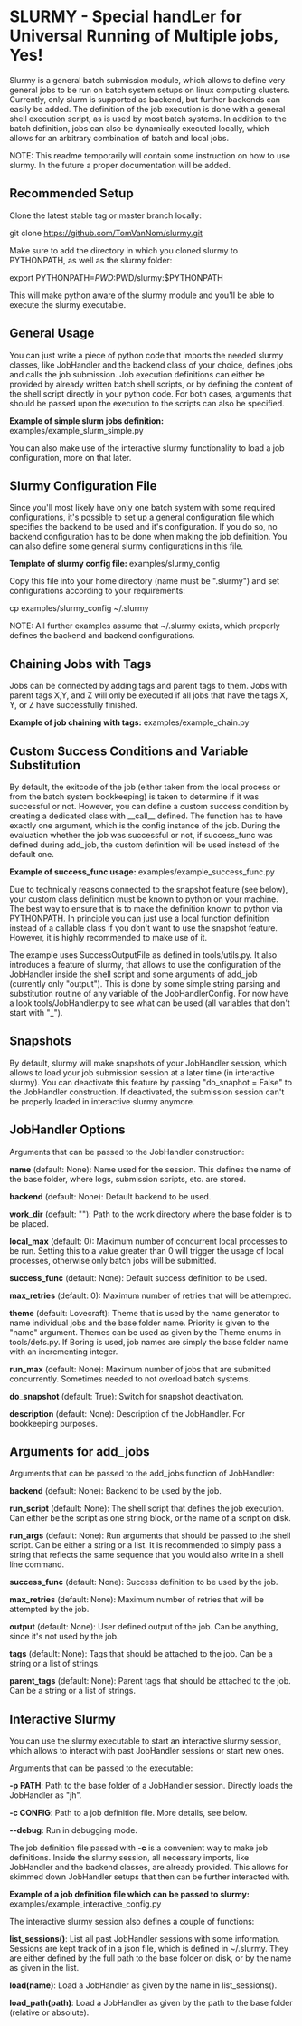 # SLURMY - Special handLer for Universal Running of Multiple jobs, Yes!

Slurmy is a general batch submission module, which allows to define very general jobs to be run on batch system setups on linux computing clusters. Currently, only slurm is supported as backend, but further backends can easily be added. The definition of the job execution is done with a general shell execution script, as is used by most batch systems. In addition to the batch definition, jobs can also be dynamically executed locally, which allows for an arbitrary combination of batch and local jobs.

NOTE: This readme temporarily will contain some instruction on how to use slurmy. In the future a proper documentation will be added.

## Recommended Setup

Clone the latest stable tag or master branch locally:

git clone https://github.com/TomVanNom/slurmy.git

Make sure to add the directory in which you cloned slurmy to PYTHONPATH, as well as the slurmy folder:

export PYTHONPATH=$PWD:$PWD/slurmy:$PYTHONPATH

This will make python aware of the slurmy module and you'll be able to execute the slurmy executable.

## General Usage

You can just write a piece of python code that imports the needed slurmy classes, like JobHandler and the backend class of your choice, defines jobs and calls the job submission. Job execution definitions can either be provided by already written batch shell scripts, or by defining the content of the shell script directly in your python code. For both cases, arguments that should be passed upon the execution to the scripts can also be specified.

**Example of simple slurm jobs definition:** examples/example_slurm_simple.py

You can also make use of the interactive slurmy functionality to load a job configuration, more on that later.

## Slurmy Configuration File

Since you'll most likely have only one batch system with some required configurations, it's possible to set up a general configuration file which specifies the backend to be used and it's configuration. If you do so, no backend configuration has to be done when making the job definition. You can also define some general slurmy configurations in this file.

**Template of slurmy config file:** examples/slurmy_config

Copy this file into your home directory (name must be ".slurmy") and set configurations according to your requirements:

cp examples/slurmy_config ~/.slurmy

NOTE: All further examples assume that ~/.slurmy exists, which properly defines the backend and backend configurations.

## Chaining Jobs with Tags

Jobs can be connected by adding tags and parent tags to them. Jobs with parent tags X,Y, and Z will only be executed if all jobs that have the tags X, Y, or Z have successfully finished.

**Example of job chaining with tags:** examples/example_chain.py

## Custom Success Conditions and Variable Substitution

By default, the exitcode of the job (either taken from the local process or from the batch system bookkeeping) is taken to determine if it was successful or not. However, you can define a custom success condition by creating a dedicated class with \_\_call\_\_ defined. The function has to have exactly one argument, which is the config instance of the job. During the evaluation whether the job was successful or not, if success_func was defined during add_job, the custom definition will be used instead of the default one.

**Example of success_func usage:** examples/example_success_func.py

Due to technically reasons connected to the snapshot feature (see below), your custom class definition must be known to python on your machine. The best way to ensure that is to make the definition known to python via PYTHONPATH. In principle you can just use a local function definition instead of a callable class if you don't want to use the snapshot feature. However, it is highly recommended to make use of it.

The example uses SuccessOutputFile as defined in tools/utils.py. It also introduces a feature of slurmy, that allows to use the configuration of the JobHandler inside the shell script and some arguments of add_job (currently only "output"). This is done by some simple string parsing and substitution routine of any variable of the JobHandlerConfig. For now have a look tools/JobHandler.py to see what can be used (all variables that don't start with "_").

## Snapshots

By default, slurmy will make snapshots of your JobHandler session, which allows to load your job submission session at a later time (in interactive slurmy). You can deactivate this feature by passing "do_snaphot = False" to the JobHandler construction. If deactivated, the submission session can't be properly loaded in interactive slurmy anymore.

## JobHandler Options

Arguments that can be passed to the JobHandler construction:

**name** (default: None): Name used for the session. This defines the name of the base folder, where logs, submission scripts, etc. are stored.

**backend** (default: None): Default backend to be used.

**work_dir** (default: ""): Path to the work directory where the base folder is to be placed.

**local_max** (default: 0): Maximum number of concurrent local processes to be run. Setting this to a value greater than 0 will trigger the usage of local processes, otherwise only batch jobs will be submitted.

**success_func** (default: None): Default success definition to be used.

**max_retries** (default: 0): Maximum number of retries that will be attempted.

**theme** (default: Lovecraft): Theme that is used by the name generator to name individual jobs and the base folder name. Priority is given to the "name" argument. Themes can be used as given by the Theme enums in tools/defs.py. If Boring is used, job names are simply the base folder name with an incrementing integer.

**run_max** (default: None): Maximum number of jobs that are submitted concurrently. Sometimes needed to not overload batch systems.

**do_snapshot** (default: True): Switch for snapshot deactivation.

**description** (default: None): Description of the JobHandler. For bookkeeping purposes.

## Arguments for add_jobs

Arguments that can be passed to the add_jobs function of JobHandler:

**backend** (default: None): Backend to be used by the job.

**run_script** (default: None): The shell script that defines the job execution. Can either be the script as one string block, or the name of a script on disk.

**run_args** (default: None): Run arguments that should be passed to the shell script. Can be either a string or a list. It is recommended to simply pass a string that reflects the same sequence that you would also write in a shell line command.

**success_func** (default: None): Success definition to be used by the job.

**max_retries** (default: None): Maximum number of retries that will be attempted by the job.

**output** (default: None): User defined output of the job. Can be anything, since it's not used by the job.

**tags** (default: None): Tags that should be attached to the job. Can be a string or a list of strings.

**parent_tags** (default: None): Parent tags that should be attached to the job. Can be a string or a list of strings.

## Interactive Slurmy

You can use the slurmy executable to start an interactive slurmy session, which allows to interact with past JobHandler sessions or start new ones.

Arguments that can be passed to the executable:

**-p PATH**: Path to the base folder of a JobHandler session. Directly loads the JobHandler as "jh".

**-c CONFIG**: Path to a job definition file. More details, see below.

**--debug**: Run in debugging mode.

The job definition file passed with **-c** is a convenient way to make job definitions. Inside the slurmy session, all necessary imports, like JobHandler and the backend classes, are already provided. This allows for skimmed down JobHandler setups that then can be further interacted with.

**Example of a job definition file which can be passed to slurmy:** examples/example_interactive_config.py

The interactive slurmy session also defines a couple of functions:

**list_sessions()**: List all past JobHandler sessions with some information. Sessions are kept track of in a json file, which is defined in ~/.slurmy. They are either defined by the full path to the base folder on disk, or by the name as given in the list.

**load(name)**: Load a JobHandler as given by the name in list_sessions().

**load_path(path)**: Load a JobHandler as given by the path to the base folder (relative or absolute).
